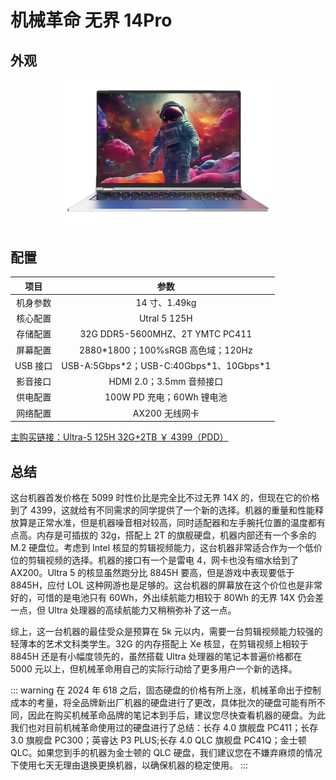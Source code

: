 # 机械革命 无界 14Pro

## 外观

<div style="margin: 0 auto; text-align: center; width: 70%"><img src="../assets/机械革命无界14Pro.png" /></div>

## 配置

|   项目   |                    参数                    |
| :------: | :----------------------------------------: |
| 机身参数 |               14 寸、1.49kg                |
| 核心配置 |                Utral 5 125H                |
| 存储配置 |      32G DDR5-5600MHZ、2T YMTC PC411       |
| 屏幕配置 |     2880\*1800；100%sRGB 高色域；120Hz     |
| USB 接口 | USB-A:5Gbps\*2；USB-C:40Gbps\*1、10Gbps\*1 |
| 影音接口 |          HDMI 2.0；3.5mm 音频接口          |
| 供电配置 |         100W PD 充电；60Wh 锂电池          |
| 网络配置 |               AX200 无线网卡               |

[主购买链接：Ultra-5 125H 32G+2TB ￥ 4399（PDD）](https://mobile.yangkeduo.com/goods.html?ps=h4QdW1tfJf)

## 总结

这台机器首发价格在 5099 时性价比是完全比不过无界 14X 的，但现在它的价格到了 4399，这就给有不同需求的同学提供了一个新的选择。机器的重量和性能释放算是正常水准，但是机器噪音相对较高，同时适配器和左手腕托位置的温度都有点高。内存是可插拔的 32g，搭配上 2T 的旗舰硬盘，机器内部还有一个多余的 M.2 硬盘位。考虑到 Intel 核显的剪辑视频能力，这台机器非常适合作为一个低价位的剪辑视频的选择。机器的接口有一个是雷电 4，网卡也没有缩水给到了 AX200。Ultra 5 的核显虽然跑分比 8845H 要高，但是游戏中表现要低于 8845H，应付 LOL 这种网游也是足够的。这台机器的屏幕放在这个价位也是非常好的，可惜的是电池只有 60Wh，外出续航能力相较于 80Wh 的无界 14X 仍会差一点，但 Ultra 处理器的高续航能力又稍稍弥补了这一点。

综上，这一台机器的最佳受众是预算在 5k 元以内，需要一台剪辑视频能力较强的轻薄本的艺术文科类学生。32G 的内存搭配上 Xe 核显，在剪辑视频上相较于 8845H 还是有小幅度领先的，虽然搭载 Ultra 处理器的笔记本普遍价格都在 5000 元以上，但机械革命用自己的实际行动给了更多用户一个新的选择。

::: warning
在 2024 年 618 之后，固态硬盘的价格有所上涨，机械革命出于控制成本的考量，将全品牌新出厂机器的硬盘进行了更改，具体批次的硬盘可能有所不同，因此在购买机械革命品牌的笔记本到手后，建议您尽快查看机器的硬盘。为此我们也对目前机械革命使用过的硬盘进行了总结：长存 4.0 旗舰盘 PC411；长存 3.0 旗舰盘 PC300；英睿达 P3 PLUS;长存 4.0 QLC 旗舰盘 PC41Q；金士顿 QLC。如果您到手的机器为金士顿的 QLC 硬盘，我们建议您在不嫌弃麻烦的情况下使用七天无理由退换更换机器，以确保机器的稳定使用。
:::
